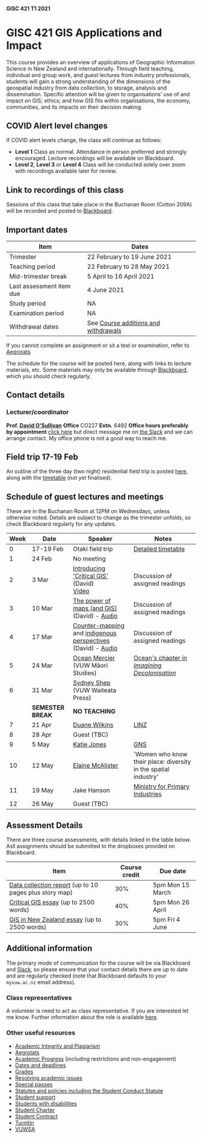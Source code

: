 #### GISC 421 T1 2021
# GISC 421 GIS Applications and Impact
This course provides an overview of applications of Geographic Information Science in New Zealand and internationally. Through field teaching, individual and group work, and guest lectures from industry professionals, students will gain a strong understanding of the dimensions of the geospatial industry from data collection, to storage, analysis and dissemination. Specific attention will be given to organisations’ use of and impact on GIS; ethics; and how GIS fits within organisations, the economy, communities, and its impacts on their decision making.

## COVID Alert level changes
If COVID alert levels change, the class will continue as follows:
+ **Level 1** Class as normal. Attendance in person preferred and strongly encouraged. Lecture recordings will be available on Blackboard.
+ **Level 2**, **Level 3** or **Level 4** Class will be conducted solely over zoom with recordings available later for review.

## Link to recordings of this class
Sessions of this class that take place in the Buchanan Room (Cotton 209A) will be recorded and posted to [Blackboard](https://blackboard.vuw.ac.nz/webapps/blackboard/content/launchLink.jsp?course_id=_111562_1&tool_id=_3281_1&tool_type=TOOL&mode=cpview&mode=reset).

## Important dates

Item | Dates
 -- | --
Trimester | 22 February to 19 June 2021
Teaching period | 22 February to 28 May 2021
Mid-trimester break | 5 April to 16 April 2021
Last assessment item due | 4 June 2021
Study period | NA
Examination period | NA
Withdrawal dates | See [Course additions and withdrawals](www.victoria.ac.nz/home/admisenrol/payments/withdrawalsrefunds)

If you cannot complete an assignment or sit a test or examination, refer to [Aegrotats](www.victoria.ac.nz/home/study/exams-and-assessments/aegrotat)

The schedule for the course will be posted here, along with links to lecture materials, etc. Some materials may only be available through [Blackboard](https://blackboard.vuw.ac.nz/), which you should check regularly.

## Contact details
### Lecturer/coordinator
**Prof. [David O'Sullivan](mailto:david.osullivan@vuw.ac.nz)**
**Office** CO227 **Extn.** 6492 **Office hours preferably by appointment** [click here](http://calendly.com/dosullivan) but direct message me on [the Slack](https://vuwgisc2021.slack.com) and we can arrange contact. My office phone is not a good way to reach me.

## Field trip 17-19 Feb
An outline of the three day (two night) residential field trip is posted [here](field-trip/README.md), along with the [timetable](field-trip/timetable.md) (not yet finalised).

## Schedule of guest lectures and meetings
These are in the Buchanan Room at 12PM on Wednesdays, unless otherwise noted. Details are subject to change as the trimester unfolds, so check Blackboard regularly for any updates.

Week | Date | Speaker | Notes
-- | -- | -- | --
0 | 17-19 Feb | Otaki field trip | [Detailed timetable](field-trip/timetable.md)
1 | 24 Feb | No meeting
2 | 3 Mar | [Introducing 'Critical GIS'](critical-gis-essay.md#critical-gis) (David)<br />[Video](https://blackboard.vuw.ac.nz/webapps/blackboard/content/listContentEditable.jsp?content_id=_3013288_1&course_id=_111562_1) | Discussion of assigned readings
3 | 10 Mar | [The power of maps (and GIS)](critical-gis-essay.md#the-power-of-maps-and-gis) (David) - [Audio](https://southosullivan.com/gisc421/videos/GISC-421-03-2021-power-of-maps.mp3) | Discussion of assigned readings
4 | 17 Mar | [Counter-mapping](critical-gis-essay.md#counter-mapping) and [indigenous perspectives](critical-gis-essay.md#non-western-perspectives) (David) - [Audio](https://southosullivan.com/gisc421/videos/GISC-421-04-2021-tupaia-and-counter-mapping.mp3) | Discussion of assigned readings
5 | 24 Mar | [Ocean Mercier](https://people.wgtn.ac.nz/ocean.mercier) (VUW Māori Studies) | [Ocean's chapter in _Imagining Decolonisation_](http://imaginingdecolonisation.bwb.co.nz/chapter2.html#Chapter2)
6 | 31 Mar | [Sydney Shep](https://www.wgtn.ac.nz/wtapress/about/staff/sydney-shep) (VUW Waiteata Press) |
 | | **SEMESTER BREAK** | **NO TEACHING**
7 | 21 Apr | [Duane Wilkins](https://www.geo.kiwi/) | [LINZ](https://www.linz.govt.nz/)
8 | 28 Apr | Guest (TBC) |
9 | 5 May | [Katie Jones](https://www.gns.cri.nz/who/staff/2380.html) | [GNS](https://www.gns.cri.nz/)
10 | 12 May | [Elaine McAlister](https://www.linkedin.com/in/elaine-mcalister-75b3064/) | 'Women who know their place: diversity in the spatial industry'
11 | 19 May | Jake Hanson | [Ministry for Primary Industries](https://mpi.maps.arcgis.com/home/index.html)  
12 | 26 May | Guest (TBC) |

## Assessment Details
There are three course assessments, with details linked in the table below. Asll assignments should be submitted to the dropboxes provided on Blackboard.

Item | Course credit | Due date
-- | -- | --
[Data collection report](data-collection-report.md) (up to 10 pages plus story map) | 30% | 5pm Mon 15 March
[Critical GIS essay](critical-gis-essay.md) (up to 2500 words) | 40% | 5pm Mon 26 April
[GIS in New Zealand essay](gis-in-new-zealand-essay.md) (up to 2500 words) | 30% | 5pm Fri 4 June

## Additional information
The primary mode of communication for the course will be via Blackboard and [Slack](https://vuwgisc2021.slack.com), so please ensure that your contact details there are up to date and are regularly checked (note that Blackboard defaults to your `myvuw.ac.nz` email address).

### Class representatives
A volunteer is need to act as class representative. If you are interested let me know. Further information about the role is available [here](https://www.vuwsa.org.nz/class-representatives/).

### Other useful resources
+ [Academic Integrity and Plagiarism](https://www.wgtn.ac.nz/home/study/plagiarism)
+ [Aegrotats](https://www.wgtn.ac.nz/home/study/exams-and-assessments/aegrotat)
+ [Academic Progress](https://www.wgtn.ac.nz/home/study/academic-progress) (including restrictions and non-engagement)
+ [Dates and deadlines](https://www.wgtn.ac.nz/home/study/dates)
+ [Grades](https://www.wgtn.ac.nz/home/study/exams-and-assessments/grades)
+ [Resolving academic issues](https://www.wgtn.ac.nz/home/about/avcacademic/publications2#grievances)
+ [Special passes](https://www.wgtn.ac.nz/home/about/avcacademic/publications2#specialpass)
+ [Statutes and policies including the Student Conduct Statute](https://www.wgtn.ac.nz/home/about/policy)
+ [Student support](https://www.wgtn.ac.nz/home/viclife/studentservice)
+ [Students with disabilities](https://www.wgtn.ac.nz/st_services/disability)
+ [Student Charter](https://www.wgtn.ac.nz/learning-teaching/partnership/student-charter)
+ [Student Contract](https://www.wgtn.ac.nz/home/admisenrol/enrol/studentcontract)
+ [Turnitin](http://www.cad.vuw.ac.nz/wiki/Turnitin.html)
+ [VUWSA](https://www.vuwsa.org.nz)

